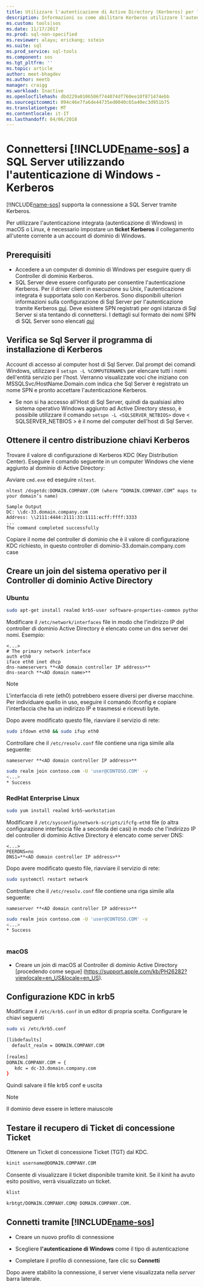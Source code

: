 ```yaml
---
title: Utilizzare l'autenticazione di Active Directory (Kerberos) per la connessione con SQL Operations Studio (preview) | Documenti Microsoft
description: Informazioni su come abilitare Kerberos utilizzare l'autenticazione di Active Directory per SQL Operations Studio (preview)
ms.custom: tools|sos
ms.date: 11/17/2017
ms.prod: sql-non-specified
ms.reviewer: alayu; erickang; sstein
ms.suite: sql
ms.prod_service: sql-tools
ms.component: sos
ms.tgt_pltfrm: ''
ms.topic: article
author: meet-bhagdev
ms.author: meetb
manager: craigg
ms.workload: Inactive
ms.openlocfilehash: dbd229a0106506f744074df760ee10f871474ebb
ms.sourcegitcommit: 094c46e7fa6de44735ed0040c65a40ec3d951b75
ms.translationtype: MT
ms.contentlocale: it-IT
ms.lasthandoff: 04/06/2018
---
```

# <a name="connect-includename-sosincludesname-sos-shortmd-to-your-sql-server-using-windows-authentication---kerberos"></a>Connettersi [!INCLUDE[name-sos](../includes/name-sos-short.md)] a SQL Server utilizzando l'autenticazione di Windows - Kerberos 

[!INCLUDE[name-sos](../includes/name-sos-short.md)] supporta la connessione a SQL Server tramite Kerberos.

Per utilizzare l'autenticazione integrata (autenticazione di Windows) in macOS o Linux, è necessario impostare un **ticket Kerberos** il collegamento all'utente corrente a un account di dominio di Windows. 

## <a name="prerequisites"></a>Prerequisiti

- Accedere a un computer di dominio di Windows per eseguire query di Controller di dominio Kerberos.
- SQL Server deve essere configurato per consentire l'autenticazione Kerberos. Per il driver client in esecuzione su Unix, l'autenticazione integrata è supportata solo con Kerberos. Sono disponibili ulteriori informazioni sulla configurazione di Sql Server per l'autenticazione tramite Kerberos [qui](https://support.microsoft.com/en-us/help/319723/how-to-use-kerberos-authentication-in-sql-server). Deve esistere SPN registrati per ogni istanza di Sql Server si sta tentando di connettersi. I dettagli sul formato dei nomi SPN di SQL Server sono elencati [qui](https://technet.microsoft.com/en-us/library/ms191153%28v=sql.105%29.aspx#SPN%20Formats)


## <a name="checking-if-sql-server-has-kerberos-setup"></a>Verifica se Sql Server il programma di installazione di Kerberos

Account di accesso al computer host di Sql Server. Dal prompt dei comandi Windows, utilizzare il `setspn -L %COMPUTERNAME%` per elencare tutti i nomi dell'entità servizio per l'host. Verranno visualizzate voci che iniziano con MSSQLSvc/HostName.Domain.com indica che Sql Server è registrato un nome SPN e pronto accettare l'autenticazione Kerberos. 
- Se non si ha accesso all'Host di Sql Server, quindi da qualsiasi altro sistema operativo Windows aggiunto ad Active Directory stesso, è possibile utilizzare il comando `setspn -L <SQLSERVER_NETBIOS>` dove < SQLSERVER_NETBIOS > è il nome del computer dell'host di Sql Server.


## <a name="get-the-kerberos-key-distribution-center"></a>Ottenere il centro distribuzione chiavi Kerberos

Trovare il valore di configurazione di Kerberos KDC (Key Distribution Center). Eseguire il comando seguente in un computer Windows che viene aggiunto al dominio di Active Directory: 

Avviare `cmd.exe` ed eseguire `nltest`.

```
nltest /dsgetdc:DOMAIN.COMPANY.COM (where “DOMAIN.COMPANY.COM” maps to your domain’s name)

Sample Output
DC: \\dc-33.domain.company.com
Address: \\2111:4444:2111:33:1111:ecff:ffff:3333
...
The command completed successfully
```
Copiare il nome del controller di dominio che è il valore di configurazione KDC richiesto, in questo controller di dominio-33.domain.company.com case

## <a name="join-your-os-to-the-active-directory-domain-controller"></a>Creare un join del sistema operativo per il Controller di dominio Active Directory

### <a name="ubuntu"></a>Ubuntu
```bash
sudo apt-get install realmd krb5-user software-properties-common python-software-properties packagekit
```

Modificare il `/etc/network/interfaces` file in modo che l'indirizzo IP del controller di dominio Active Directory è elencato come un dns server dei nomi. Esempio: 

```/etc/network/interfaces
<...>
# The primary network interface
auth eth0
iface eth0 inet dhcp
dns-nameservers **<AD domain controller IP address>**
dns-search **<AD domain name>**
```

> [!NOTE]
> L'interfaccia di rete (eth0) potrebbero essere diversi per diverse macchine. Per individuare quello in uso, eseguire il comando ifconfig e copiare l'interfaccia che ha un indirizzo IP e trasmessi e ricevuti byte.

Dopo avere modificato questo file, riavviare il servizio di rete:

```bash
sudo ifdown eth0 && sudo ifup eth0
```

Controllare che il `/etc/resolv.conf` file contiene una riga simile alla seguente:  

```Code
nameserver **<AD domain controller IP address>**
```

```bash
sudo realm join contoso.com -U 'user@CONTOSO.COM' -v
<...>
* Success
```
   
### <a name="redhat-enterprise-linux"></a>RedHat Enterprise Linux
```bash
sudo yum install realmd krb5-workstation
```

Modificare il `/etc/sysconfig/network-scripts/ifcfg-eth0` file (o altra configurazione interfaccia file a seconda dei casi) in modo che l'indirizzo IP del controller di dominio Active Directory è elencato come server DNS:

```/etc/sysconfig/network-scripts/ifcfg-eth0
<...>
PEERDNS=no
DNS1=**<AD domain controller IP address>**
```

Dopo avere modificato questo file, riavviare il servizio di rete:

```bash
sudo systemctl restart network
```

Controllare che il `/etc/resolv.conf` file contiene una riga simile alla seguente:  

```Code
nameserver **<AD domain controller IP address>**
```

```bash
sudo realm join contoso.com -U 'user@CONTOSO.COM' -v
<...>
* Success
   
```

### <a name="macos"></a>macOS

- Creare un join di macOS al Controller di dominio Active Directory [procedendo come segue] (https://support.apple.com/kb/PH26282?viewlocale=en_US&locale=en_US).



## <a name="configure-kdc-in-krb5conf"></a>Configurazione KDC in krb5

Modificare il `/etc/krb5.conf` in un editor di propria scelta. Configurare le chiavi seguenti

```bash
sudo vi /etc/krb5.conf

[libdefaults]
  default_realm = DOMAIN.COMPANY.COM
 
[realms]
DOMAIN.COMPANY.COM = {
   kdc = dc-33.domain.company.com
}
```

Quindi salvare il file krb5 conf e uscita

> [!NOTE]
> Il dominio deve essere in lettere maiuscole


## <a name="test-the-ticket-granting-ticket-retrieval"></a>Testare il recupero di Ticket di concessione Ticket

Ottenere un Ticket di concessione Ticket (TGT) dal KDC.

```bash
kinit username@DOMAIN.COMPANY.COM
```

Consente di visualizzare il ticket disponibile tramite kinit. Se il kinit ha avuto esito positivo, verrà visualizzato un ticket. 

```bash
klist

krbtgt/DOMAIN.COMPANY.COM@ DOMAIN.COMPANY.COM.
```

## <a name="connect-using-includename-sosincludesname-sos-shortmd"></a>Connetti tramite [!INCLUDE[name-sos](../includes/name-sos-short.md)]

* Creare un nuovo profilo di connessione

* Scegliere **l'autenticazione di Windows** come il tipo di autenticazione

* Completare il profilo di connessione, fare clic su **Connetti**

Dopo avere stabilito la connessione, il server viene visualizzata nella *server* barra laterale.
